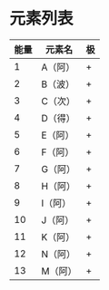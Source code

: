 # 元素列表
能量|元素名|极
-|-|-
1|A（阿）|+
2|B（波）|+
3|C（次）|+
4|D（得）|+
5|E（阿）|+
6|F（阿）|+
7|G（阿）|+
8|H（阿）|+
9|I（阿）|+
10|J（阿）|+
11|K（阿）|+
12|N（阿）|+
13|M（阿）|+

